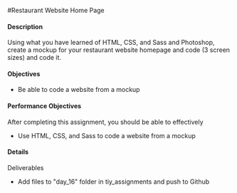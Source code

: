 #Restaurant Website Home Page

#### Description
Using what you have learned of HTML, CSS, and Sass and Photoshop, create a mockup for your restaurant website homepage and code (3 screen sizes) and code it.   

#### Objectives
- Be able to code a website from a mockup

#### Performance Objectives
After completing this assignment, you should be able to effectively
- Use HTML, CSS, and Sass to code a website from a mockup

#### Details
Deliverables
- Add files to "day_16" folder in tiy\_assignments and push to Github
